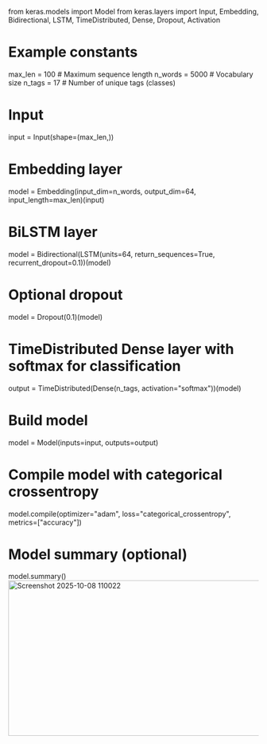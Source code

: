 from keras.models import Model
from keras.layers import Input, Embedding, Bidirectional, LSTM, TimeDistributed, Dense, Dropout, Activation

# Example constants
max_len = 100       # Maximum sequence length
n_words = 5000      # Vocabulary size
n_tags = 17         # Number of unique tags (classes)

# Input
input = Input(shape=(max_len,))

# Embedding layer
model = Embedding(input_dim=n_words, output_dim=64, input_length=max_len)(input)

# BiLSTM layer
model = Bidirectional(LSTM(units=64, return_sequences=True, recurrent_dropout=0.1))(model)

# Optional dropout
model = Dropout(0.1)(model)

# TimeDistributed Dense layer with softmax for classification
output = TimeDistributed(Dense(n_tags, activation="softmax"))(model)

# Build model
model = Model(inputs=input, outputs=output)

# Compile model with categorical crossentropy
model.compile(optimizer="adam", loss="categorical_crossentropy", metrics=["accuracy"])

# Model summary (optional)
model.summary()
<img width="1071" height="312" alt="Screenshot 2025-10-08 110022" src="https://github.com/user-attachments/assets/1465761f-64cc-4b4f-992c-74c0f2544d6b" />
